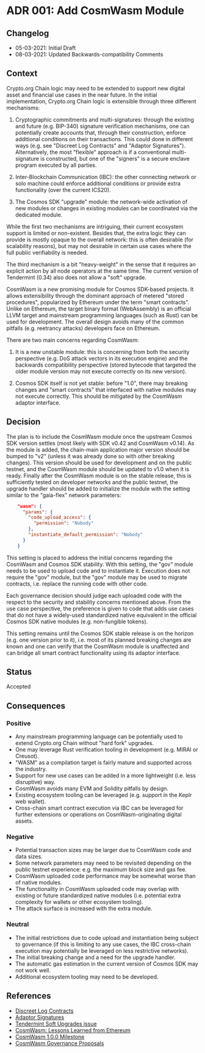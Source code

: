 # ADR 001: Add CosmWasm Module

## Changelog
* 05-03-2021: Initial Draft
* 08-03-2021: Updated Backwards-compatibility Comments

## Context

Crypto.org Chain logic may need to be extended to support new digital asset and financial use cases
in the near future. 
In the initial implementation, Crypto.org Chain logic is extensible through three different mechanisms:

1. Cryptographic commitments and multi-signatures: 
through the existing and future (e.g. BIP-340) signature verification mechanisms, 
one can potentially create accounts that, through their construction, enforce additional conditions
on their transactions. This could done in different ways (e.g. see "Discreet Log Contracts" and "Adaptor Signatures").
Alternatively, the most "flexible" approach is if a conventional multi-signature is constructed, but one of the
"signers" is a secure enclave program executed by all parties.

2. Inter-Blockchain Communication (IBC): the other connecting network or solo machine could enforce additional conditions
or provide extra functionality (over the current ICS20).

3. The Cosmos SDK "upgrade" module: the network-wide activation of new modules or changes in existing modules can be coordinated
via the dedicated module.

While the first two mechanisms are intriguing, their current ecosystem support is limited or non-existent.
Besides that, the extra logic they can provide is mostly opaque to the overall network: this is often desirable
(for scalability reasons), but may not desirable in certain use cases where the full public verifiability is needed.

The third mechanism is a bit "heavy-weight" in the sense that it requires an explicit action by all node operators
at the same time. The current version of Tendermint (0.34) also does not allow a "soft" upgrade.

CosmWasm is a new promising module for Cosmos SDK-based projects. It allows extensibility through the 
dominant approach of metered "stored procedures", popularized by Ethereum under the term "smart contracts". 
Unlike on Ethereum, the target binary format (WebAssembly) is an official LLVM target 
and mainstream programming languages (such as Rust) can be used for development.
The overall design avoids many of the common pitfalls (e.g. reetrancy attacks) developers face on Ethereum.

There are two main concerns regarding CosmWasm:

1. It is a new unstable module: this is concerning from both the security perspective
(e.g. DoS attack vectors in its execution engine) and the backwards compatibility perspective
(stored bytecode that targeted the older module version may not execute correctly on its new version).

2. Cosmos SDK itself is not yet stable: before "1.0", there may breaking changes and "smart contracts"
that interfaced with native modules may not execute correctly. This should be mitigated by the CosmWasm
adaptor interface.

## Decision

The plan is to include the CosmWasm module once the upstream Cosmos SDK version settles (most likely with SDK v0.42
and CosmWasm v0.14).
As the module is added, the chain-main application major version should be bumped to "v2" (unless it was
already done so with other breaking changes). This version should be used for development
and on the public testnet, and the CosmWasm module should be updated to v1.0 when it is ready.
Finally after the CosmWasm module is on the stable release, this is sufficiently
tested on developer networks and the public testnet, the upgrade handler should be added
to initialize the module with the setting similar to the "gaia-flex" network parameters:

```json
    "wasm": {
      "params": {
        "code_upload_access": {
          "permission": "Nobody"
        },
        "instantiate_default_permission": "Nobody"
      }
    }
```

This setting is placed to address the initial concerns regarding the CosmWasm and Cosmos SDK stability.
With this setting, the "gov" module needs to be used to upload code and to instantiate it.
Execution does not require the "gov" module, but the "gov" module may be used to migrate contracts, 
i.e. replace the running code with other code.

Each governance decision should judge each uploaded code with the respect to the security and stability concerns
mentioned above. From the use case perspective, the preference is given to code that adds use cases that do not have a
widely-used standardized native equivalent in the official Cosmos SDK native modules (e.g. non-fungible tokens).

This setting remains until the Cosmos SDK stable release is on the horizon (e.g. one version prior to it),
i.e. most of its planned breaking changes are known and one can verify that the CosmWasm module is unaffected
and can bridge all smart contract functionality using its adaptor interface.

## Status

Accepted

## Consequences

### Positive
* Any mainstream programming language can be potentially used to extend Crypto.org Chain
without "hard fork" upgrades.
* One may leverage Rust verification tooling in development (e.g. MIRAI or Creusot).
* "WASM" as a compilation target is fairly mature and supported across the industry.
* Support for new use cases can be added in a more lightweight (i.e. less disruptive) way.
* CosmWasm avoids many EVM and Solidity pitfalls by design.
* Existing ecosystem tooling can be leveraged (e.g. support in the Keplr web wallet).
* Cross-chain smart contract execution via IBC can be leveraged for further extensions
or operations on CosmWasm-originating digital assets.

### Negative
* Potential transaction sizes may be larger due to CosmWasm code and data sizes.
* Some network parameters may need to be revisited depending on the public testnet experience: e.g. the maximum block size and gas fee.
* CosmWasm uploaded code performance may be somewhat worse than of native modules.
* The functionality in CosmWasm uploaded code may overlap with existing or future standardized native modules
(i.e. potential extra complexity for wallets or other ecosystem tooling).
* The attack surface is increased with the extra module.

### Neutral
* The initial restrictions due to code upload and instantiation being subject to governance
(if this is limiting to any use cases, the IBC cross-chain execution may potentially be leveraged
on less restrictive networks).
* The initial breaking change and a need for the upgrade handler.
* The automatic gas estimation in the current version of Cosmos SDK may not work well.
* Additional ecosystem tooling may need to be developed.

## References

* [Discreet Log Contracts](https://dci.mit.edu/smart-contracts)
* [Adaptor Signatures](https://tlu.tarilabs.com/cryptography/scriptless-scripts/introduction-to-scriptless-scripts.html)
* [Tendermint Soft Upgrades issue](https://github.com/tendermint/tendermint/issues/5680)
* [CosmWasm: Lessons Learned from Ethereum](https://docs.cosmwasm.com/0.13/architecture/smart-contracts.html#lessons-learned-from-ethereum)
* [CosmWasm 1.0.0 Milestone](https://github.com/CosmWasm/cosmwasm/milestone/8)
* [CosmWasm Governance Proposals](https://github.com/CosmWasm/wasmd/blob/master/x/wasm/Governance.md)